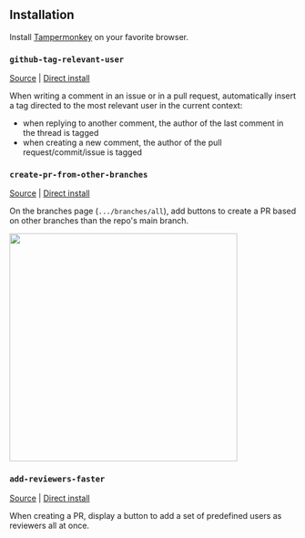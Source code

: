 ## Installation

Install [Tampermonkey](https://www.tampermonkey.net/) on your favorite browser.

### `github-tag-relevant-user`

[Source](https://github.com/colingrodecoeur360/userscripts/blob/master/github-tag-relevant-user.user.js) | [Direct install](https://raw.githubusercontent.com/colingrodecoeur360/userscripts/master/github-tag-relevant-user.user.js)

When writing a comment in an issue or in a pull request, automatically insert a tag directed to the most relevant user in the current context:
  - when replying to another comment, the author of the last comment in the thread is tagged  
  - when creating a new comment, the author of the pull request/commit/issue is tagged

### `create-pr-from-other-branches`

[Source](https://github.com/colingrodecoeur360/userscripts/blob/master/create-pr-from-other-branches.user.js) | [Direct install](https://raw.githubusercontent.com/colingrodecoeur360/userscripts/master/create-pr-from-other-branches.user.js)

On the branches page (`.../branches/all`), add buttons to create a PR based on other branches than the repo's main branch.

<img src="https://user-images.githubusercontent.com/51365591/94721773-9f52b300-0356-11eb-9152-7ab13b160470.png" width="400">

### `add-reviewers-faster`

[Source](https://github.com/colingrodecoeur360/userscripts/blob/master/add-reviewers-faster.user.js) | [Direct install](https://raw.githubusercontent.com/colingrodecoeur360/userscripts/master/add-reviewers-faster.user.js)

When creating a PR, display a button to add a set of predefined users as reviewers all at once.
